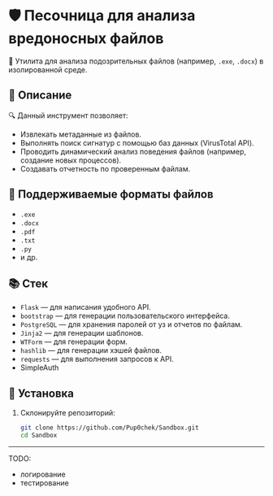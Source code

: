 # 🛡️ Песочница для анализа вредоносных файлов

🚀 Утилита для анализа подозрительных файлов (например, `.exe`, `.docx`) в изолированной среде.

## 📝 Описание

🔍 Данный инструмент позволяет:
- Извлекать метаданные из файлов.
- Выполнять поиск сигнатур с помощью баз данных (VirusTotal API).
- Проводить динамический анализ поведения файлов (например, создание новых процессов).
- Создавать отчетность по проверенным файлам.

## 📂 Поддерживаемые форматы файлов

- `.exe`
- `.docx`
- `.pdf`
- `.txt`
- `.py`
- и др.

## 📚 Стек

- `Flask` — для написания удобного API.
- `bootstrap` — для генерации пользовательского интерфейса.
- `PostgreSQL` — для хранения паролей от уз и отчетов по файлам.
- `Jinja2` — для генерации шаблонов.
- `WTForm` — для генерации форм.
- `hashlib` — для генерации хэшей файлов.
- `requests` — для выполнения запросов к API.
- SimpleAuth

## 🚀 Установка

1. Склонируйте репозиторий:
   ```bash
   git clone https://github.com/Pup0chek/Sandbox.git
   cd Sandbox

-------------
TODO:
- логирование
- тестирование
